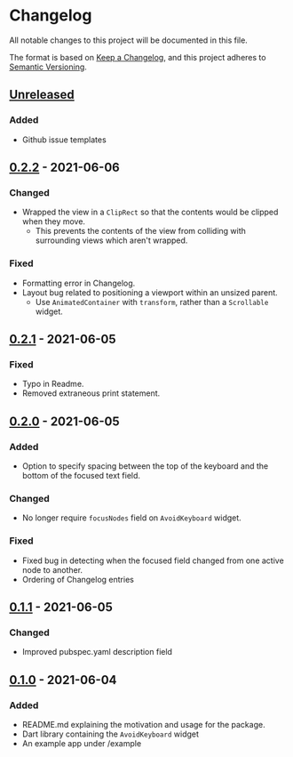 # Changelog

All notable changes to this project will be documented in this file.

The format is based on [Keep a Changelog](https://keepachangelog.com/en/1.0.0/),
and this project adheres to [Semantic Versioning](https://semver.org/spec/v2.0.0.html).

## [Unreleased]

### Added

- Github issue templates

## [0.2.2] - 2021-06-06

### Changed

- Wrapped the view in a `ClipRect` so that the contents would be clipped when they move.
  - This prevents the contents of the view from colliding with surrounding views which
    aren't wrapped.

### Fixed

- Formatting error in Changelog.
- Layout bug related to positioning a viewport within an unsized parent.
  - Use `AnimatedContainer` with `transform`, rather than a `Scrollable` widget.

## [0.2.1] - 2021-06-05

### Fixed

- Typo in Readme.
- Removed extraneous print statement.

## [0.2.0] - 2021-06-05

### Added

- Option to specify spacing between the top of the keyboard and the bottom of the 
  focused text field.

### Changed

- No longer require `focusNodes` field on `AvoidKeyboard` widget.

### Fixed

- Fixed bug in detecting when the focused field changed from one active node to another.
- Ordering of Changelog entries

## [0.1.1] - 2021-06-05

### Changed

- Improved pubspec.yaml description field

## [0.1.0] - 2021-06-04

### Added

- README.md explaining the motivation and usage for the package.
- Dart library containing the `AvoidKeyboard` widget
- An example app under /example

[0.1.0]: https://github.com/HornMichaelS/flutter_avoid_keyboard/releases/tag/v0.1.0-alpha
[0.1.1]: https://github.com/HornMichaelS/flutter_avoid_keyboard/compare/v0.1.0-alpha...v0.1.1-alpha
[0.2.0]: https://github.com/HornMichaelS/flutter_avoid_keyboard/compare/v0.1.1-alpha...v0.2.0-alpha
[0.2.1]: https://github.com/HornMichaelS/flutter_avoid_keyboard/compare/v0.2.0-alpha...v0.2.1-alpha
[0.2.2]: https://github.com/HornMichaelS/flutter_avoid_keyboard/compare/v0.2.1-alpha...v0.2.2
[Unreleased]: https://github.com/HornMichaelS/flutter_avoid_keyboard/compare/v0.2.2...HEAD
